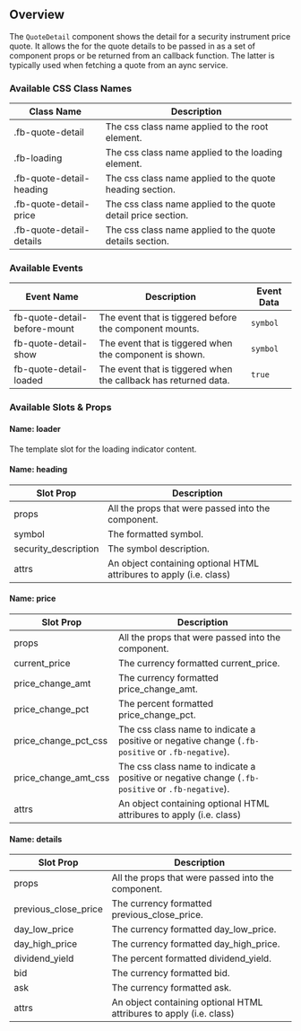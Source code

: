 ## Overview

The `QuoteDetail` component shows the detail for a security instrument price quote. It allows the for the quote details to be passed in as
a set of component props or be returned from an callback function. The latter is typically used when fetching a quote from an aync service.

### Available CSS Class Names

| Class Name | Description |
| ---------- | ----------- |
| .fb-quote-detail | The css class name applied to the root element. |
| .fb-loading | The css class name applied to the loading element. |
| .fb-quote-detail-heading | The css class name applied to the quote heading section. |
| .fb-quote-detail-price | The css class name applied to the quote detail price section. |
| .fb-quote-detail-details | The css class name applied to the quote details section. |

### Available Events

| Event Name | Description | Event Data |
| ---------- | ----------- | ---------- |
| fb-quote-detail-before-mount | The event that is tiggered before the component mounts.  | `symbol` |
| fb-quote-detail-show | The event that is tiggered when the component is shown.  | `symbol` |
| fb-quote-detail-loaded | The event that is tiggered when the callback has returned data.  | `true` |


### Available Slots & Props

#### Name: loader

The template slot for the loading indicator content. 

#### Name: heading

| Slot Prop | Description |
| ---------- | ---------- |
| props | All the props that were passed into the component. |
| symbol | The formatted symbol. |
| security_description | The symbol description. |
| attrs | An object containing optional HTML attribures to apply (i.e. class) |

#### Name: price

| Slot Prop | Description |
| ---------- | ---------- |
| props | All the props that were passed into the component. |
| current_price | The currency formatted current_price. |
| price_change_amt | The currency formatted price_change_amt. |
| price_change_pct | The percent formatted price_change_pct. |
| price_change_pct_css | The css class name to indicate a positive or negative change (`.fb-positive` or `.fb-negative`). |
| price_change_amt_css | The css class name to indicate a positive or negative change (`.fb-positive` or `.fb-negative`). |
| attrs | An object containing optional HTML attribures to apply (i.e. class) |

#### Name: details

| Slot Prop | Description |
| ---------- | ---------- |
| props | All the props that were passed into the component. |
| previous_close_price | The currency formatted previous_close_price. |
| day_low_price | The currency formatted day_low_price. |
| day_high_price | The currency formatted day_high_price. |
| dividend_yield | The percent formatted dividend_yield. |
| bid | The currency formatted bid. |
| ask | The currency formatted ask. |
| attrs | An object containing optional HTML attribures to apply (i.e. class) |